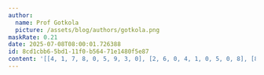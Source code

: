 ```yaml
---
author:
  name: Prof Gotkola
  picture: /assets/blog/authors/gotkola.png
maskRate: 0.21
date: 2025-07-08T08:00:01.726388
id: 8cd1cbb6-5bd1-11f0-b564-71e1480f5e87
content: '[[4, 1, 7, 8, 0, 5, 9, 3, 0], [2, 6, 0, 4, 1, 0, 5, 0, 8], [8, 0, 9, 6, 0, 3, 2, 1, 4], [7, 9, 4, 2, 8, 6, 1, 0, 3], [3, 2, 6, 0, 4, 1, 7, 8, 9], [1, 8, 5, 9, 3, 7, 0, 0, 2], [0, 3, 1, 0, 6, 4, 8, 2, 5], [0, 4, 0, 1, 5, 8, 3, 9, 7], [5, 7, 8, 0, 9, 2, 0, 4, 1]]'
---
```

